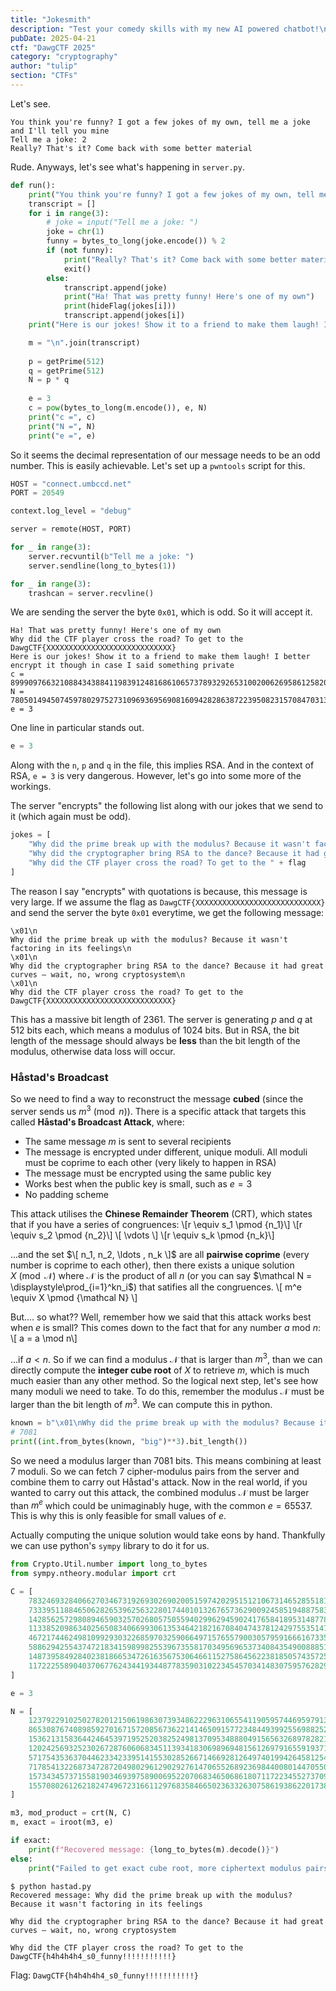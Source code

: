 ```yaml
---
title: "Jokesmith"
description: "Test your comedy skills with my new AI powered chatbot!\n\n`nc connect.umbccd.net 20549`" 
pubDate: 2025-04-21
ctf: "DawgCTF 2025"
category: "cryptography"
author: "tulip"
section: "CTFs"
---
```


Let's see.

```
You think you're funny? I got a few jokes of my own, tell me a joke and I'll tell you mine
Tell me a joke: 2
Really? That's it? Come back with some better material
```

Rude. Anyways, let's see what's happening in `server.py`.

```py
def run():
    print("You think you're funny? I got a few jokes of my own, tell me a joke and I'll tell you mine")
    transcript = []
    for i in range(3):
        # joke = input("Tell me a joke: ")
        joke = chr(1)
        funny = bytes_to_long(joke.encode()) % 2
        if (not funny):
            print("Really? That's it? Come back with some better material")
            exit()
        else:
            transcript.append(joke)
            print("Ha! That was pretty funny! Here's one of my own")
            print(hideFlag(jokes[i]))
            transcript.append(jokes[i])
    print("Here is our jokes! Show it to a friend to make them laugh! I better encrypt it though in case I said something private")

    m = "\n".join(transcript)
    
    p = getPrime(512)
    q = getPrime(512)
    N = p * q
    
    e = 3
    c = pow(bytes_to_long(m.encode()), e, N)
    print("c =", c)
    print("N =", N)
    print("e =", e)
```

So it seems the decimal representation of our message needs to be an odd number. This is easily achievable. Let's set up a `pwntools` script for this.
```py
HOST = "connect.umbccd.net"
PORT = 20549

context.log_level = "debug"

server = remote(HOST, PORT)

for _ in range(3):
    server.recvuntil(b"Tell me a joke: ")
    server.sendline(long_to_bytes(1))

for _ in range(3):
    trashcan = server.recvline()
```
We are sending the server the byte `0x01`, which is odd. So it will accept it.

```
Ha! That was pretty funny! Here's one of my own
Why did the CTF player cross the road? To get to the DawgCTF{XXXXXXXXXXXXXXXXXXXXXXXXXXXX}
Here is our jokes! Show it to a friend to make them laugh! I better encrypt it though in case I said something private
c = 8999097663210884343884119839124816861065737893292653100200626958612582048692109841547053357785668865880303486758872187554299320139641106702444994222023235186775713278525795797181200440189982942835407743478854789191076372702834557882683545950531787641698468465420442273704886320620885239453109190081199923605
N = 78050149450745978029752731096936956908160942828638722395082315708470313573878853896369664181354464073207459066711437948970083068837818625773597057850156466342478711033236607229267315041198876066289347575531464479667786555456400496251433793931287344708659164168209593098780684367366427374033024304962966614027
e = 3
```

One line in particular stands out.
```py
e = 3
```

Along with the `n`, `p` and `q` in the file, this implies RSA. And in the context of RSA, `e = 3` is very dangerous. However, let's go into some more of the workings.

The server "encrypts" the following list along with our jokes that we send to it (which again must be odd).
```py
jokes = [
    "Why did the prime break up with the modulus? Because it wasn't factoring in its feelings",
    "Why did the cryptographer bring RSA to the dance? Because it had great curves — wait, no, wrong cryptosystem",
    "Why did the CTF player cross the road? To get to the " + flag
]
```

The reason I say "encrypts" with quotations is because, this message is very large. If we assume the flag as `DawgCTF{XXXXXXXXXXXXXXXXXXXXXXXXXXXX}` and send the server the byte `0x01` everytime, we get the following message:
```
\x01\n
Why did the prime break up with the modulus? Because it wasn't factoring in its feelings\n
\x01\n
Why did the cryptographer bring RSA to the dance? Because it had great curves — wait, no, wrong cryptosystem\n
\x01\n
Why did the CTF player cross the road? To get to the DawgCTF{XXXXXXXXXXXXXXXXXXXXXXXXXXXX}
```
This has a massive bit length of 2361. The server is generating $p$ and $q$ at 512 bits each, which means a modulus of 1024 bits. But in RSA, the bit length of the message should always be **less** than the bit length of the modulus, otherwise data loss will occur.

### Håstad's Broadcast
So we need to find a way to reconstruct the message **cubed** (since the server sends us $m^3\pmod n$). There is a specific attack that targets this called **Håstad's Broadcast Attack**, where:
- The same message $m$ is sent to several recipients
- The message is encrypted under different, unique moduli. All moduli must be coprime to each other (very likely to happen in RSA)
- The message must be encrypted using the same public key
- Works best when the public key is small, such as $e = 3$
- No padding scheme

This attack utilises the **Chinese Remainder Theorem** (CRT), which states that if you have a series of congruences:
\\[r \equiv s_1 \pmod {n_1}\\]
\\[r \equiv s_2 \pmod {n_2}\\]
\\[ \vdots \\]
\\[r \equiv s_k \pmod {n_k}\\]

...and the set $\[ n_1, n_2, \ldots , n_k \]$ are all **pairwise coprime** (every number is coprime to each other), then there exists a unique solution $X \pmod{\mathcal N}$ where $\mathcal N$ is the product of all $n$ (or you can say $\mathcal N = \displaystyle\prod_{i=1}^kn_i$) that satifies all the congruences. 
\\[ m^e \equiv X \pmod {\mathcal N} \\]

But.... so what?? Well, remember how we said that this attack works best when $e$ is small? This comes down to the fact that for any number $a$ mod $n$:
\\[ a = a \mod n\\]

...if $a < n$. So if we can find a modulus $\mathcal N$ that is larger than $m^3$, than we can directly compute the **integer cube root** of $X$ to retrieve $m$, which is much much easier than any other method. So the logical next step, let's see how many moduli we need to take. To do this, remember the modulus $\mathcal N$ must be larger than the bit length of $m^3$. We can compute this in python.

```py
known = b"\x01\nWhy did the prime break up with the modulus? Because it wasn't factoring in its feelings\n\x01\nWhy did the cryptographer bring RSA to the dance? Because it had great curves \xe2\x80\x94 wait, no, wrong cryptosystem\n\x01\nWhy did the CTF player cross the road? To get to the DawgCTF{XXXXXXXXXXXXXXXXXXXXXXXXXXXX}"
# 7081
print((int.from_bytes(known, "big")**3).bit_length())
```

So we need a modulus larger than 7081 bits. This means combining at least 7 moduli. So we can fetch 7 cipher-modulus pairs from the server and combine them to carry out Håstad's attack. Now in the real world, if you wanted to carry out this attack, the combined modulus $\mathcal N$ must be larger than $m^e$ which could be unimaginably huge, with the common $e = 65537$. This is why this is only feasible for small values of $e$. 

Actually computing the unique solution would take eons by hand. Thankfully we can use python's `sympy` library to do it for us.

```py
from Crypto.Util.number import long_to_bytes
from sympy.ntheory.modular import crt

C = [
    7832469328406627034673192693026902005159742029515121067314652855181413851198506287164483026511056985980859118250470464037568842876402749675405325062483720736344451843065991128112443546969000996201889576500628624898756650874736320570202967346402799860264846024361447970990860912175748377836647334303985398545,
    73339511884650628265396256322801744010132676573629009245851948875839632246582392255638866906866681521287751647561191702408568592732024195105330425006487925590190553527284076893428497497495163239342899746986221352163081335901903012794975175698306860995878357254019808321598474021978859330027966834267343261723,
    142856257298089465903257026805750559402996294590241765841895314877805272248096898955285312790766997182184746623209523799270861457515885932497602611369982096433303174148866783559093101769824259613598969575658709207559395913216377934675485872513509898506184664142184353774279837353934446586513738978326995774389,
    113385209863402565083406699306135346421821670840474378124297553514706598767833569137438886180165601402442537324078169988850881951176878276034092597105736353180754190276172693704346920023700228750510098008525914085779714432531628498707385379932731435954270430517323924472103424953138849237974851324843023472123,
    46721744624981099293032268597032590664971576557900305795916661673354492246423824911591974837420943419768687980372503035002935630203170836445195927255855169594581007091063328783362568659179025202641255693393107191051176972361676551274181117996042316650811845389052191440791657474930261443910981912585434385546,
    58862942554374721834159899825539673558170349569653734084354900888517413756844829706992911347924693616386860684964524012978860832206005509122318467666897527194484605635949188941221246635018372659688402971642804762213925160172286722079193211306168444044214856516662315669488621578525445013101253749116378425972,
    148739584928402381866534726163567530646611527586456223818505743572599751197825679924624166065382462264637622619515544876254003602649861741208540350383862971229408505041152851548970770964350255316293171423300432319188183279171825648352660760307955957776173955572134309505423115538147678897995697088903536426964,
    117222558904037067762434419344877835903102234545703414830759576282982834927486002175132502651055093622400841875850847922587652947410123443314454412124069779193834015012962555365402082248013767139445338283943606621985028043110544921584074789740135449730369010814621074853062224207580670684045965491086064023098
]

e = 3

N = [
    123792291025027820121506198630739348622296310655411905957446959791357069283595601810769295696478006638983671098903870935080243670238015216570236438917626956171895084497560910548179566943681714134441709434649511684842583636627527355853972140046376968009281926380164517226487312986629495583367675649583321416909,
    86530876740898592701671572085673622141465091577234844939925569882528647987834754925110966326611483784626742191551827781983638057185287590711958639606151715810561090860437684039695695293373377238957666180997410356172352672324592725797004810273530301876322993459400081237739236266268386991650680259107879620897,
    153621315836442464539719525203825249813709534888049156563268978282109631604461252915690303829118354058671827958918011922369479827310545333436704429390939003626324704509317605597881700211524837784063363050689211154929713618046693102034880553906060436485082604963255117740622576023788476750939192288259366280761,
    120242569325230267287606068345113934183069896948156126979165591937180756055832401600325519043616203208567688884719395495122361270810833630710274665868859140307490721052620428100841326843856065583219418424722932086329220934290528896313091564397273170397641643591110357756108343954220919144304729147908366409559,
    57175435363704462334233951415530285266714669281264974019942645812547370543212766110355814826668213968879741207141512035421278118563243999909612791505001932645125049301112634778689093596316445600603354867066385850240932470706423395553452203602725433654685243073068915691311465041976646078663298950122851068259,
    71785413226873472872049802961290292761470655268923698440080144705504819091694228337083649295988037584393747916380999366632788190312157211096032600223674850383892352089441569901793174659601473660458964468095042633151228447045363936208248803138596354509033590224154446917198371750588282993111370577978306525141,
    157343457371558190346939758900695220706834650686180711722345527370955506557576041394791162334222672383241417145024556369698307196571946654870896357095320449748319961182866596187919810110613489809469995183978078936477953910920334471335644515819833916795340122886761124396393530409190660731236365298436053550671,
    155708026126218247496723166112976835846650236332630758619386220173898218316191222054612149596209739798520416646571572362675942871900992628579733311611987852628196842144464481002881069005723186032082035770883915771177605386994506336163534012507224487760753832640482654167818314594179954848516120731953023902771
]

m3, mod_product = crt(N, C)
m, exact = iroot(m3, e)

if exact:
    print(f"Recovered message: {long_to_bytes(m).decode()}")
else:
    print("Failed to get exact cube root, more ciphertext modulus pairs needed.")
```

```
$ python hastad.py
Recovered message: Why did the prime break up with the modulus? Because it wasn't factoring in its feelings

Why did the cryptographer bring RSA to the dance? Because it had great curves — wait, no, wrong cryptosystem

Why did the CTF player cross the road? To get to the DawgCTF{h4h4h4h4_s0_funny!!!!!!!!!!!}
```

Flag: `DawgCTF{h4h4h4h4_s0_funny!!!!!!!!!!!}`